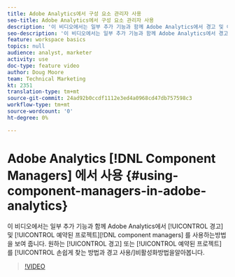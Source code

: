 ```yaml
---
title: Adobe Analytics에서 구성 요소 관리자 사용
seo-title: Adobe Analytics에서 구성 요소 관리자 사용
description: '이 비디오에서는 일부 추가 기능과 함께 Adobe Analytics에서 경고 및 예약된 프로젝트 구성 요소 관리자를 사용하는 방법을 보여줍니다. 원하는 경고 또는 예약된 프로젝트를 손쉽게 찾는 방법과 경고 활성화/비활성화를 참조하십시오. '
seo-description: '이 비디오에서는 일부 추가 기능과 함께 Adobe Analytics에서 경고 및 예약된 프로젝트 구성 요소 관리자를 사용하는 방법을 보여줍니다. 원하는 경고 또는 예약된 프로젝트를 손쉽게 찾는 방법과 경고 활성화/비활성화를 참조하십시오. '
feature: workspace basics
topics: null
audience: analyst, marketer
activity: use
doc-type: feature video
author: Doug Moore
team: Technical Marketing
kt: 2351
translation-type: tm+mt
source-git-commit: 24ad92b0ccdf1112e3ed4a0968cd47db757598c3
workflow-type: tm+mt
source-wordcount: '0'
ht-degree: 0%

---
```



# Adobe Analytics [!DNL Component Managers] 에서 사용 {#using-component-managers-in-adobe-analytics}

이 비디오에서는 일부 추가 기능과 함께 Adobe Analytics에서 [!UICONTROL 경고] 및 [!UICONTROL 예약된 프로젝트][!DNL component managers] 를 사용하는방법을 보여 줍니다. 원하는 [!UICONTROL 경고] 또는 [!UICONTROL 예약된 프로젝트] 를 [!UICONTROL 손쉽게 찾는 방법과 경고 사용/]비활성화방법을알아봅니다.

>[!VIDEO](https://video.tv.adobe.com/v/24068/?quality=12)